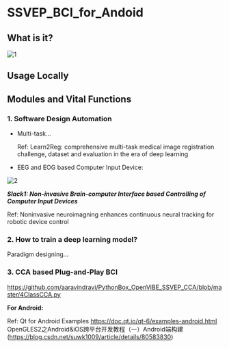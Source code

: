 # SSVEP_BCI_for_Andoid


## What is it?


![1](Source/BCI_structure.jpg)


## Usage Locally


## Modules and Vital Functions

### 1. Software Design Automation

* Multi-task... 
     
   Ref: Learn2Reg: comprehensive multi-task medical image registration challenge, dataset and evaluation in the era of deep learning 
 
* EEG and EOG based Computer Input Device: 
 
![2](Source/Input_device.jpg)

***Slack1: Non-invasive Brain-computer Interface based Controlling of Computer Input Devices*** 

   Ref: Noninvasive neuroimagning enhances continuous neural tracking for robotic device control

### 2. How to train a deep learning model?

 Paradigm designing...
 
### 3. CCA based Plug-and-Play BCI
 https://github.com/aaravindravi/PythonBox_OpenViBE_SSVEP_CCA/blob/master/4ClassCCA.py

**For Android:** 
 

 Ref: 
 Qt for Android Examples https://doc.qt.io/qt-6/examples-android.html 
 OpenGLES2之Android&iOS跨平台开发教程（一）Android端构建(https://blog.csdn.net/suwk1009/article/details/80583830) 
 
